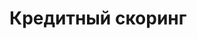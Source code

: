 # Кредитный скоринг

<!DOCTYPE html>
<html>
 <head>
  <meta charset="utf-8">
  <title>Фотографии<title>
 </head>
 <body>
  <p>
    <img src="https://github.com/DenisenkoDS/scoring/blob/main/class.png" alt="images/thumb1.jpg" width="350" height="350">
    <img src="https://github.com/DenisenkoDS/scoring/blob/main/roc_auc.png" alt="images/thumb2.jpg" width="350" height="350">
  </p>
 </body>
</html>
